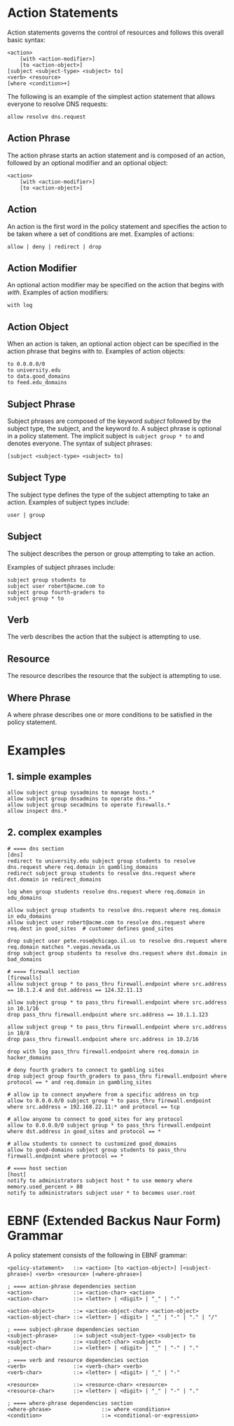 

# Action Statements
Action statements governs the control of resources and follows this overall basic syntax:
```
<action>
    [with <action-modifier>]
    [to <action-object>]
[subject <subject-type> <subject> to]
<verb> <resource>
[where <condition>+]
```

The following is an example of the simplest action statement that allows everyone to resolve DNS requests:
```
allow resolve dns.request
```


## Action Phrase
The action phrase starts an action statement and is composed of an action, followed by an optional modifier and an optional object:
```
<action>
    [with <action-modifier>]
    [to <action-object>]
```

## Action
An action is the first word in the policy statement and specifies the action to be taken where a set of conditions are met.  Examples of actions:
```
allow | deny | redirect | drop
```

## Action Modifier
An optional action modifier may be specified on the action that begins with *with*.  Examples of action modifiers:
```
with log
```

## Action Object
When an action is taken, an optional action object can be specified in the action phrase that begins with *to*. Examples of action objects:
```
to 0.0.0.0/0
to university.edu
to data.good_domains
to feed.edu_domains
```

## Subject Phrase
Subject phrases are composed of the keyword *subject* followed by the subject type, the subject, and the keyword *to*. A subject phrase is optional in a policy statement.  The implicit subject is `subject group * to` and denotes everyone.  The syntax of subject phrases:
```
[subject <subject-type> <subject> to]
```

## Subject Type
The subject type defines the type of the subject attempting to take an action.  Examples of subject types include:
```
user | group
```

## Subject
The subject describes the person or group attempting to take an action. 

Examples of subject phrases include:
```
subject group students to
subject user robert@acme.com to
subject group fourth-graders to
subject group * to
```

## Verb
The verb describes the action that the subject is attempting to use.  

## Resource
The resource describes the resource that the subject is attempting to use.

## Where Phrase
A where phrase describes one or more conditions to be satisfied in the policy statement. 



# Examples
## 1. simple examples
```
allow subject group sysadmins to manage hosts.*
allow subject group dnsadmins to operate dns.*
allow subject group secadmins to operate firewalls.*
allow inspect dns.*
```

## 2. complex examples
```
# ==== dns section
[dns]
redirect to university.edu subject group students to resolve dns.request where req.domain in gambling_domains
redirect subject group students to resolve dns.request where dst.domain in redirect_domains

log when group students resolve dns.request where req.domain in edu_domains

allow subject group students to resolve dns.request where req.domain in edu_domains
allow subject user robert@acme.com to resolve dns.request where req.dest in good_sites  # customer defines good_sites

drop subject user pete.rose@chicago.il.us to resolve dns.request where req.domain matches *.vegas.nevada.us 
drop subject group students to resolve dns.request where dst.domain in bad_domains
 
# ==== firewall section
[firewalls]
allow subject group * to pass_thru firewall.endpoint where src.address == 10.1.2.4 and dst.address == 124.32.11.13
 
allow subject group * to pass_thru firewall.endpoint where src.address in 10.1/16
drop pass_thru firewall.endpoint where src.address == 10.1.1.123
 
allow subject group * to pass_thru firewall.endpoint where src.address in 10/8
drop pass_thru firewall.endpoint where src.address in 10.2/16
 
drop with log pass_thru firewall.endpoint where req.domain in hacker_domains
 
# deny fourth graders to connect to gambling sites
drop subject group fourth_graders to pass_thru firewall.endpoint where protocol == * and req.domain in gambling_sites
 
# allow ip to connect anywhere from a specific address on tcp
allow to 0.0.0.0/0 subject group * to pass_thru firewall.endpoint where src.address = 192.168.22.11:* and protocol == tcp
 
# allow anyone to connect to good_sites for any protocol
allow to 0.0.0.0/0 subject group * to pass_thru firewall.endpoint where dst.address in good_sites and protocol == *
 
# allow students to connect to customized good_domains
allow to good-domains subject group students to pass_thru firewall.endpoint where protocol == *
 
# ==== host section
[host]
notify to administrators subject host * to use memory where memory.used_percent > 80
notify to administrators subject user * to becomes user.root
```

# EBNF (Extended Backus Naur Form) Grammar
A policy statement consists of the following in EBNF grammar:
```
<policy-statement>   ::= <action> [to <action-object>] [<subject-phrase>] <verb> <resource> [<where-phrase>]
 
; ==== action-phrase dependencies section
<action>             ::= <action-char> <action>
<action-char>        ::= <letter> | <digit> | "_" | "-" 
 
<action-object>      ::= <action-object-char> <action-object>
<action-object-char> ::= <letter> | <digit> | "_" | "-" | "." | "/"
 
; ==== subject-phrase dependencies section
<subject-phrase>     ::= subject <subject-type> <subject> to
<subject>            ::= <subject-char> <subject>
<subject-char>       ::= <letter> | <digit> | "_" | "-" | "."
 
; ==== verb and resource dependencies section
<verb>               ::= <verb-char> <verb>
<verb-char>          ::= <letter> | <digit> | "_" | "-"
 
<resource>           ::= <resource-char> <resource>
<resource-char>      ::= <letter> | <digit> | "_" | "-" | "."
 
; ==== where-phrase dependencies section
<where-phrase>                ::= where <condition>+
<condition>                   ::= <conditional-or-expression>
```
